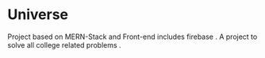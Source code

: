 # Universe
Project based on MERN-Stack and Front-end includes firebase . A project to solve all college related problems . 
